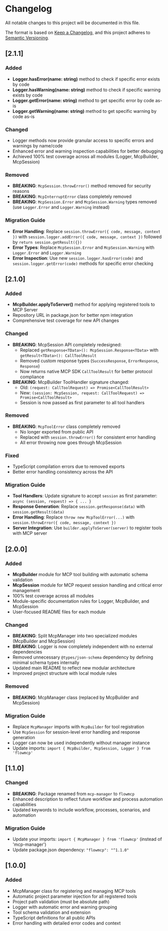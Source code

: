 # Changelog

All notable changes to this project will be documented in this file.

The format is based on [Keep a Changelog](https://keepachangelog.com/en/1.0.0/),
and this project adheres to [Semantic Versioning](https://semver.org/spec/v2.0.0.html).

## [2.1.1]

### Added
- **Logger.hasError(name: string)** method to check if specific error exists by code
- **Logger.hasWarning(name: string)** method to check if specific warning exists by code
- **Logger.getError(name: string)** method to get specific error by code as-is
- **Logger.getWarning(name: string)** method to get specific warning by code as-is

### Changed
- Logger methods now provide granular access to specific errors and warnings by name/code
- Enhanced error and warning inspection capabilities for better debugging
- Achieved 100% test coverage across all modules (Logger, McpBuilder, McpSession)

### Removed
- **BREAKING**: `McpSession.throwError()` method removed for security reasons
- **BREAKING**: `McpInterruptError` class completely removed
- **BREAKING**: `McpSession.Error` and `McpSession.Warning` types removed (use `Logger.Error` and `Logger.Warning` instead)

### Migration Guide
- **Error Handling**: Replace `session.throwError({ code, message, context })` with `session.logger.addError({ code, message, context })` followed by `return session.getResult({})`
- **Error Types**: Replace `McpSession.Error` and `McpSession.Warning` with `Logger.Error` and `Logger.Warning`
- **Error Inspection**: Use new `session.logger.hasError(code)` and `session.logger.getError(code)` methods for specific error checking

## [2.1.0]

### Added
- **McpBuilder.applyToServer()** method for applying registered tools to MCP Server
- Repository URL in package.json for better npm integration
- Comprehensive test coverage for new API changes

### Changed
- **BREAKING**: McpSession API completely redesigned:
  - Replaced `getResponse<TData>(): McpSession.Response<TData>` with `getResult<TData>(): CallToolResult`
  - Removed custom response types (`SuccessResponse`, `ErrorResponse`, `Response`)
  - Now returns native MCP SDK `CallToolResult` for better protocol compliance
- **BREAKING**: McpBuilder ToolHandler signature changed:
  - Old: `(request: CallToolRequest) => Promise<CallToolResult>`
  - New: `(session: McpSession, request: CallToolRequest) => Promise<CallToolResult>`
  - Session is now passed as first parameter to all tool handlers

### Removed
- **BREAKING**: `McpToolError` class completely removed
  - No longer exported from public API
  - Replaced with `session.throwError()` for consistent error handling
  - All error throwing now goes through McpSession

### Fixed
- TypeScript compilation errors due to removed exports
- Better error handling consistency across the API

### Migration Guide
- **Tool Handlers**: Update signature to accept `session` as first parameter: `async (session, request) => { ... }`
- **Response Generation**: Replace `session.getResponse(data)` with `session.getResult(data)`
- **Error Handling**: Replace `throw new McpToolError(...)` with `session.throwError({ code, message, context })`
- **Server Integration**: Use `builder.applyToServer(server)` to register tools with MCP server

## [2.0.0]

### Added
- **McpBuilder** module for MCP tool building with automatic schema validation
- **McpSession** module for MCP request session handling and critical error management
- 100% test coverage across all modules
- Module-specific documentation rules for Logger, McpBuilder, and McpSession
- User-focused README files for each module

### Changed
- **BREAKING**: Split McpManager into two specialized modules (McpBuilder and McpSession)
- **BREAKING**: Logger is now completely independent with no external dependencies
- Removed unnecessary `@types/json-schema` dependency by defining minimal schema types internally
- Updated main README to reflect new modular architecture
- Improved project structure with local module rules

### Removed
- **BREAKING**: McpManager class (replaced by McpBuilder and McpSession)

### Migration Guide
- Replace `McpManager` imports with `McpBuilder` for tool registration
- Use `McpSession` for session-level error handling and response generation
- Logger can now be used independently without manager instance
- Update imports: `import { McpBuilder, McpSession, Logger } from 'flowmcp'`

## [1.1.0]

### Changed
- **BREAKING**: Package renamed from `mcp-manager` to `flowmcp`
- Enhanced description to reflect future workflow and process automation capabilities
- Updated keywords to include workflow, processes, scenarios, and automation

### Migration Guide
- Update your imports: `import { McpManager } from 'flowmcp'` (instead of 'mcp-manager')
- Update package.json dependency: `"flowmcp": "^1.1.0"`

## [1.0.0]

### Added
- McpManager class for registering and managing MCP tools
- Automatic project parameter injection for all registered tools
- Project path validation (must be absolute path)
- Logger with automatic error and warning grouping
- Tool schema validation and extension
- TypeScript definitions for all public APIs
- Error handling with detailed error codes and context 